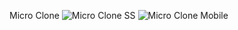 Micro Clone
![Micro Clone SS](https://user-images.githubusercontent.com/110020449/209394982-bb64cab0-cadc-4813-8ee3-cc8ab1e24026.png)
![Micro Clone Mobile ](https://user-images.githubusercontent.com/110020449/209400730-bdb5e5e8-7b53-40cc-bb83-dad297123142.png)
